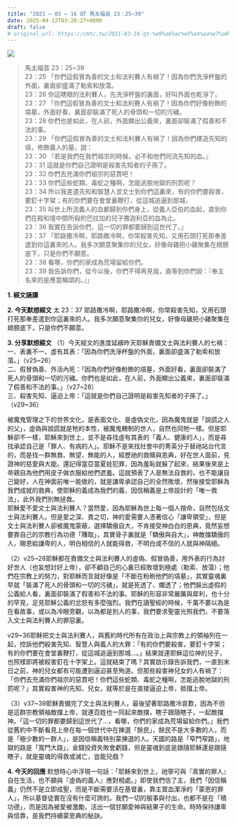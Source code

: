 ```yaml
---
title: "2021 – 03 – 16 QT 馬太福音 23：25~39"
date: 2025-04-12T03:28:27+0800
draft: false
# original_url: https://cmtc.tw/2021-03-16-qt-%e9%a6%ac%e5%a4%aa%e7%a6%8f%e9%9f%b3-23%ef%bc%9a2539
---
```


![](/images/qt.jpg)
> 馬太福音 23：25\~39  
> 23：25 「你們這假冒為善的文士和法利賽人有禍了！因為你們洗淨杯盤的外面，裏面卻盛滿了勒索和放蕩。  
> 23：26 你這瞎眼的法利賽人，先洗淨杯盤的裏面，好叫外面也乾淨了。  
> 23：27 「你們這假冒為善的文士和法利賽人有禍了！因為你們好像粉飾的墳墓，外面好看，裏面卻裝滿了死人的骨頭和一切的污穢。  
> 23：28 你們也是如此，在人前，外面顯出公義來，裏面卻裝滿了假善和不法的事。  
> 23：29 「你們這假冒為善的文士和法利賽人有禍了！因為你們建造先知的墳，修飾義人的墓，說：  
> 23：30 『若是我們在我們祖宗的時候，必不和他們同流先知的血。』  
> 23：31 這就是你們自己證明是殺害先知者的子孫了。  
> 23：32 你們去充滿你們祖宗的惡貫吧！  
> 23：33 你們這些蛇類、毒蛇之種啊，怎能逃脫地獄的刑罰呢？  
> 23：34 所以我差遣先知和智慧人並文士到你們這裏來，有的你們要殺害，要釘十字架；有的你們要在會堂裏鞭打，從這城追逼到那城，  
> 23：35 叫世上所流義人的血都歸到你們身上，從義人亞伯的血起，直到你們在殿和壇中間所殺的巴拉加的兒子撒迦利亞的血為止。  
> 23：36 我實在告訴你們，這一切的罪都要歸到這世代了。」  
> 23：37 「耶路撒冷啊，耶路撒冷啊，你常殺害先知，又用石頭打死那奉差遣到你這裏來的人。我多次願意聚集你的兒女，好像母雞把小雞聚集在翅膀底下，只是你們不願意。  
> 23：38 看哪，你們的家成為荒場留給你們。  
> 23：39 我告訴你們，從今以後，你們不得再見我，直等到你們說：『奉主名來的是應當稱頌的。』」

**1. 經文誦讀**

**2.  今天默想經文**
太 23：37 耶路撒冷啊，耶路撒冷啊，你常殺害先知，又用石頭打死那奉差遣到你這裏來的人。我多次願意聚集你的兒女，好像母雞把小雞聚集在翅膀底下，只是你們不願意。

**3. 分享默想經文**
（1）今天經文的進度延續昨天耶穌責備文士與法利賽人的七禍：  
一、表裏不一、虛有其表：「因為你們洗淨杯盤的外面，裏面卻盛滿了勒索和放蕩。」（v25\~26）  
二、假冒偽善、外活內死：「因為你們好像粉飾的墳墓，外面好看，裏面卻裝滿了死人的骨頭和一切的污穢。你們也是如此，在人前，外面顯出公義來，裏面卻裝滿了假善和不法的事。」（v27\~28）  
三、殺害先知、逼迫上帝：「這就是你們自己證明是殺害先知者的子孫了。」（v29\~36）

被魔鬼管理之下的世界文化，是表面文化、是虛偽文化，因為魔鬼就是「說謊之人的父」，虛偽與說謊就是牠的本性，被魔鬼轄制的世人，自然也同牠一樣。但是耶穌卻不一樣，耶穌來到世上，並不是尋找虛有其表的「義人、健康的人」，而是尋找承認自己是「罪人、有病的人」。耶穌不是來找社會中的菁英分子替祂站台代言的，而是找一群無救、無望、無能的人，經歷祂的救贖與恩典，好在世人面前，見證神的慈愛與大能。還記得當亞當夏娃犯罪，因為羞恥就躲了起來，結果後來是上帝親自為他們用皮子做衣服給他們遮羞。這就預表了人是無法自救的，也不能讓自己變好，人在神面前唯一能做的，就是謙卑承認自己的全然敗壞，然後接受耶穌為我們成就的救典，使耶穌的義成為我們的義，因信稱義是上帝設計的「唯一救法」，此外我們別無拯救。  
耶穌愛不愛文士與法利賽人？當然愛，因為耶穌為世上每一個人捨命，自然包括文士與法利賽人。但是愛之深、責之切，神的愛需要人憑著信心「謙卑領受」，但是文士與法利賽人卻被魔鬼蒙蔽，選擇驕傲自大，不肯接受神白白的恩典，竟然妄想要靠自己的宗教行為功德「賺取」，其實骨子裏就是「驕傲與自大」，神敵擋驕傲的人，賜恩給謙卑的人，明白相信的人就能得救，不明白或不信的人就與神隔絕。

（2）v25\~28耶穌都在責備文士與法利賽人的虛偽、假冒偽善，用外表的行為討好世人（也妄想討好上帝），卻不顧自己的心裏已經敗壞到極處（勒索、放蕩）；他們在宗教上的努力，對耶穌而言就好像是「不斷在粉刷他們的墳墓」，其實靈魂裏早就「裝滿了死人的骨頭和一切的污穢」，就是死透了、爛透了；他們裝出虛假的公義給人看，裏面卻裝滿了假善和不法的事。耶穌的形容非常嚴厲與犀利，也十分的罕見，足見耶穌公義的忿怒有多麼強烈。我們在讀聖經的時候，千萬不要以為是在看故事，或以為冷眼旁觀，以為都是別人的事，我們要求聖靈光照我們，不要落入文士與法利賽人的罪惡裏。

v29\~36耶穌把文士與法利賽人，與舊約時代所有在政治上與宗教上的領袖列在一起，控訴他們殺害先知、智慧人與義人的大罪：「有的你們要殺害，要釘十字架；有的你們要在會堂裏鞭打，從這城追逼到那城…。」結果就連耶穌這位神的兒子，也照樣即將被殺害釘在十字架上。這就結束了嗎？其實啟示錄告訴我們，一直到末日之前，神的兒女都有可能遭到逼迫甚至殉道。但那些殺害神兒女的人有禍了：「你們去充滿你們祖宗的惡貫吧！你們這些蛇類、毒蛇之種啊，怎能逃脫地獄的刑罰呢？」其實殺害神的先知、兒女，就等於是在直接逼迫上帝，抵擋上帝。

（3）v37\~39耶穌責備完了文士與法利賽人，最後望著耶路撒冷哀歎，因為不但是這群宗教領袖敵擋上帝，就連百姓也一同起來敵擋，瞎子跟隨瞎子，一起敵擋神。「這一切的罪都要歸到這世代了…，看哪，你們的家成為荒場留給你們。」我們從舊約中不斷看見上帝在每一個世代中在揀選「餘民」，餘民不是大多數的人，而是「極少數的一群人」，是因信稱義特別蒙揀選的人。天國的路是「窄門窄路」，地獄的路是「寬門大路」，金錢投資失敗會虧錢，但是靈魂到底是跟隨耶穌還是跟隨瞎子，就是靈魂的得救或滅亡，豈能兒戲？

**4. 今天的回應**
默想時心中浮現一句話：「耶穌來到世上，祂寧可與『真實的罪人』自在生活，也不願與『虛偽的義人』應對相處。」即使我們信了主，我們「因信稱義」仍然不是立即成聖，而是不斷需要活在基督裏，靠主寶血潔淨的「蒙恩的罪人」，所以基督徒實在沒有什麼可誇的。我們一切的服事與付出，也都不是在「積功德」，而是因為被愛被激勵，活出一個甘願愛神與結果子的生命。時時保持謙卑與信靠，是我們持續蒙恩典的秘訣。
